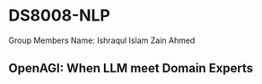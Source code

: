 # DS8008-NLP
Group Members
Name: Ishraqul Islam
      Zain Ahmed

## OpenAGI: When LLM meet Domain Experts


